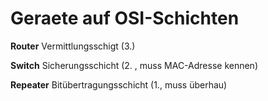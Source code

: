 Geraete auf OSI-Schichten
=========================

**Router**
Vermittlungsschigt (3.)

**Switch**
Sicherungsschicht (2. , muss MAC-Adresse kennen)

**Repeater**
Bitübertragungsschicht (1., muss überhau)
